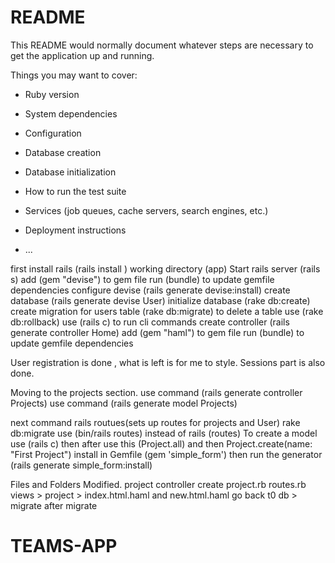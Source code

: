 # README

This README would normally document whatever steps are necessary to get the
application up and running.

Things you may want to cover:

* Ruby version

* System dependencies

* Configuration

* Database creation

* Database initialization

* How to run the test suite

* Services (job queues, cache servers, search engines, etc.)

* Deployment instructions

* ...

<!-- BASE CAMP STEPS  -->
first install rails (rails install )
working directory (app)
Start rails server (rails s)
add (gem "devise") to gem file 
run (bundle) to update gemfile dependencies 
configure devise (rails generate devise:install)
create database (rails generate devise User)
initialize database (rake db:create)
create migration for users table (rake db:migrate)
to delete a table use (rake db:rollback)
use (rails c) to run cli commands 
create controller (rails generate controller Home)
add (gem "haml") to gem file
run (bundle) to update gemfile dependencies 

User registration is done , what is left is for me to style.
Sessions part is also done.

Moving to the projects section.
use command (rails generate controller Projects)
use command (rails generate model Projects)

next command rails routues(sets up routes for projects and User)
rake db:migrate 
use (bin/rails routes) instead of rails (routes)
To create a model use (rails c)
then after use this (Project.all)
and then Project.create(name: "First Project")
install in Gemfile (gem 'simple_form')
then run the generator (rails generate simple_form:install)


Files and Folders Modified.
project controller 
create project.rb
routes.rb
views > project > index.html.haml and new.html.haml
go back t0 db > migrate after migrate 


# TEAMS-APP
